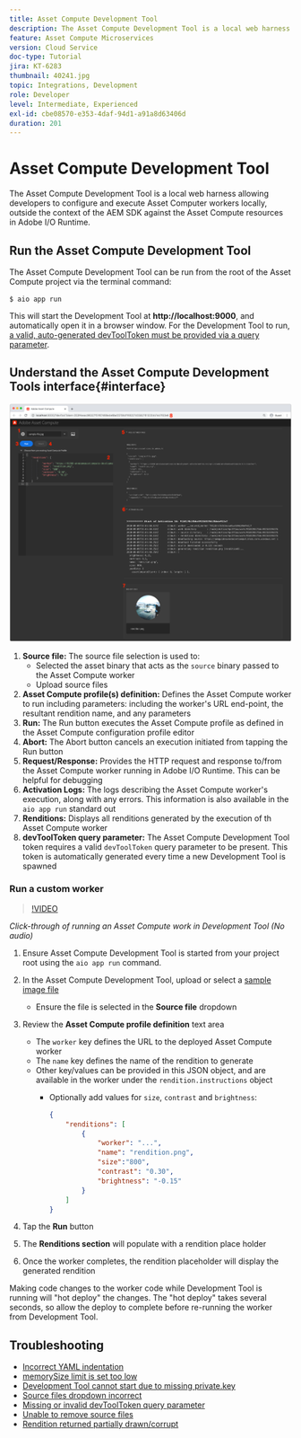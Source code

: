 ```yaml
---
title: Asset Compute Development Tool
description: The Asset Compute Development Tool is a local web harness allowing developers to configure and execute Asset Computer workers locally, outside the context of the AEM SDK against the Asset Compute resources in Adobe I/O Runtime.
feature: Asset Compute Microservices
version: Cloud Service
doc-type: Tutorial
jira: KT-6283
thumbnail: 40241.jpg
topic: Integrations, Development
role: Developer
level: Intermediate, Experienced
exl-id: cbe08570-e353-4daf-94d1-a91a8d63406d
duration: 201
---
```

# Asset Compute Development Tool

The Asset Compute Development Tool is a local web harness allowing developers to configure and execute Asset Computer workers locally, outside the context of the AEM SDK against the Asset Compute resources in Adobe I/O Runtime.

## Run the Asset Compute Development Tool

The Asset Compute Development Tool can be run from the root of the Asset Compute project via the terminal command:

```
$ aio app run
```

This will start the Development Tool at __http://localhost:9000__, and automatically open it in a browser window. For the Development Tool to run, [a valid, auto-generated devToolToken must be provided via a query parameter](#troubleshooting__devtooltoken).

## Understand the Asset Compute Development Tools interface{#interface}

![Asset Compute Development Tool](./assets/development-tool/asset-compute-dev-tool.png)

1. __Source file:__ The source file selection is used to:
    +  Selected the asset binary that acts as the `source` binary passed to the Asset Compute worker
    +  Upload source files
1. __Asset Compute profile(s) definition:__ Defines the Asset Compute worker to run including parameters: including the worker's URL end-point, the resultant rendition name, and any parameters
1. __Run:__ The Run button executes the Asset Compute profile as defined in the Asset Compute configuration profile editor
1. __Abort:__ The Abort button cancels an execution initiated from tapping the Run button
1. __Request/Response:__ Provides the HTTP request and response to/from the Asset Compute worker running in Adobe I/O Runtime. This can be helpful for debugging
1. __Activation Logs:__ The logs describing the Asset Compute worker's execution, along with any errors. This information is also available in the `aio app run` standard out
1. __Renditions:__ Displays all renditions generated by the execution of th Asset Compute worker
1. __devToolToken query parameter:__ The Asset Compute Development Tool token requires a valid `devToolToken` query parameter to be present. This token is automatically generated every time a new Development Tool is spawned

### Run a custom worker

>[!VIDEO](https://video.tv.adobe.com/v/40241?quality=12&learn=on)

_Click-through of running an Asset Compute work in Development Tool (No audio)_

1. Ensure Asset Compute Development Tool is started from your project root using the `aio app run` command.
1. In the Asset Compute Development Tool, upload or select a [sample image file](../assets/samples/sample-file.jpg)
    + Ensure the file is selected in the __Source file__ dropdown
1. Review the __Asset Compute profile definition__ text area
    + The `worker` key defines the URL to the deployed Asset Compute worker
    + The `name` key defines the name of the rendition to generate
    + Other key/values can be provided in this JSON object, and are available in the worker under the `rendition.instructions` object
        + Optionally add values for `size`, `contrast` and `brightness`:

            ```json
            {
                "renditions": [
                    {
                        "worker": "...",
                        "name": "rendition.png",
                        "size":"800",
                        "contrast": "0.30",
                        "brightness": "-0.15"
                    }
                ]
            }
            ```
            
1. Tap the __Run__ button
1. The __Renditions section__ will populate with a rendition place holder
1. Once the worker completes, the rendition placeholder will display the generated rendition

Making code changes to the worker code while Development Tool is running will "hot deploy" the changes. The "hot deploy" takes several seconds, so allow the deploy to complete before re-running the worker from Development Tool. 

## Troubleshooting

+ [Incorrect YAML indentation](../troubleshooting.md#incorrect-yaml-indentation)
+ [memorySize limit is set too low](../troubleshooting.md#memorysize-limit-is-set-too-low)
+ [Development Tool cannot start due to missing private.key](../troubleshooting.md#missing-private-key)
+ [Source files dropdown incorrect](../troubleshooting.md#source-files-dropdown-incorrect)
+ [Missing or invalid devToolToken query parameter](../troubleshooting.md#missing-or-invalid-devtooltoken-query-parameter)
+ [Unable to remove source files](../troubleshooting.md#unable-to-remove-source-files)
+ [Rendition returned partially drawn/corrupt](../troubleshooting.md#rendition-returned-partially-drawn-or-corrupt)
